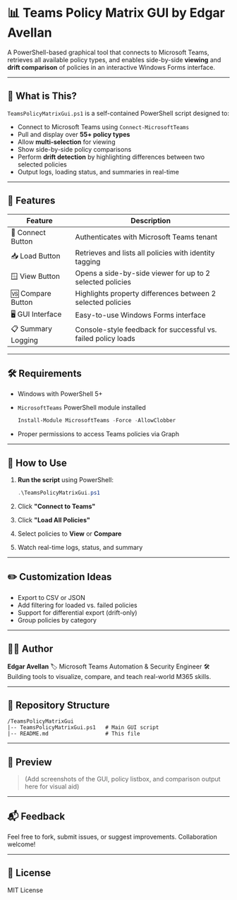 # 📊 Teams Policy Matrix GUI by Edgar Avellan

A PowerShell-based graphical tool that connects to Microsoft Teams, retrieves all available policy types, and enables side-by-side **viewing** and **drift comparison** of policies in an interactive Windows Forms interface.

---

## 🧠 What is This?

`TeamsPolicyMatrixGui.ps1` is a self-contained PowerShell script designed to:

* Connect to Microsoft Teams using `Connect-MicrosoftTeams`
* Pull and display over **55+ policy types**
* Allow **multi-selection** for viewing
* Show side-by-side policy comparisons
* Perform **drift detection** by highlighting differences between two selected policies
* Output logs, loading status, and summaries in real-time

---

## 🚀 Features

| Feature            | Description                                                   |
| ------------------ | ------------------------------------------------------------- |
| 🔌 Connect Button  | Authenticates with Microsoft Teams tenant                     |
| 📥 Load Button     | Retrieves and lists all policies with identity tagging        |
| 🪟 View Button     | Opens a side-by-side viewer for up to 2 selected policies     |
| 🆚 Compare Button  | Highlights property differences between 2 selected policies   |
| 🖥️ GUI Interface  | Easy-to-use Windows Forms interface                           |
| 📋 Summary Logging | Console-style feedback for successful vs. failed policy loads |

---

## 🛠️ Requirements

* Windows with PowerShell 5+
* `MicrosoftTeams` PowerShell module installed

  ```powershell
  Install-Module MicrosoftTeams -Force -AllowClobber
  ```
* Proper permissions to access Teams policies via Graph

---

## 🧾 How to Use

1. **Run the script** using PowerShell:

   ```powershell
   .\TeamsPolicyMatrixGui.ps1
   ```
2. Click **"Connect to Teams"**
3. Click **"Load All Policies"**
4. Select policies to **View** or **Compare**
5. Watch real-time logs, status, and summary

---

## ✏️ Customization Ideas

* Export to CSV or JSON
* Add filtering for loaded vs. failed policies
* Support for differential export (drift-only)
* Group policies by category

---

## 👨‍💻 Author

**Edgar Avellan**
🏷️ Microsoft Teams Automation & Security Engineer
🛠️ Building tools to visualize, compare, and teach real-world M365 skills.

---

## 📁 Repository Structure

```
/TeamsPolicyMatrixGui
|-- TeamsPolicyMatrixGui.ps1   # Main GUI script
|-- README.md                  # This file
```

---

## 📸 Preview

> (Add screenshots of the GUI, policy listbox, and comparison output here for visual aid)

---

## 📬 Feedback

Feel free to fork, submit issues, or suggest improvements. Collaboration welcome!

---

## 📜 License

MIT License

